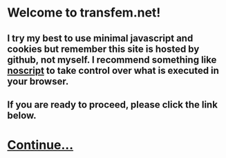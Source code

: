 # Welcome to transfem.net!
## I try my best to use minimal javascript and cookies but remember this site is hosted by github, not myself. I recommend something like [noscript](https://addons.mozilla.org/en-US/firefox/addon/noscript/?utm_source=addons.mozilla.org&utm_medium=referral&utm_content=search) to take control over what is executed in your browser.

## If you are ready to proceed, please click the link below.
# [Continue...](/main/)
